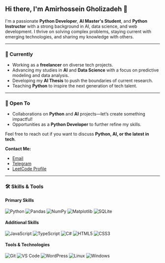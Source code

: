 ## Hi there, I'm Amirhossein Gholizadeh 👋

I'm a passionate **Python Developer**, **AI Master's Student**, and **Python Instructor** with a strong background in AI, data science, and web development. I thrive on solving complex problems, staying current with emerging technologies, and sharing my knowledge with others.

---

### 🚀 Currently
- Working as a **freelancer** on diverse tech projects.
- Advancing my studies in **AI** and **Data Science** with a focus on predictive modeling and data analysis.
- Developing my **AI Thesis** to push the boundaries of current research.
- Teaching **Python** to inspire the next generation of tech talent.

---

### 🤝 Open To
- Collaborations on **Python** and **AI** projects—let’s create something impactful!
- Opportunities as a **Python Developer** to further refine my skills.

Feel free to reach out if you want to discuss **Python, AI, or the latest in tech**.

**Contact Me:**
- [Email](mailto:Amirhosseingholizadeh1998@gmail.com)
- [Telegram](https://t.me/AmirhosseinGh1998)
- [LeetCode Profile](https://leetcode.com/u/amirhossein77-98/)

---

### 🛠️ Skills & Tools

#### Primary Skills
![Python](https://img.shields.io/badge/Python-3776AB?style=for-the-badge&logo=python&logoColor=white)
![Pandas](https://img.shields.io/badge/pandas-%23150458.svg?style=for-the-badge&logo=pandas&logoColor=white)
![NumPy](https://img.shields.io/badge/numpy-%23013243.svg?style=for-the-badge&logo=numpy&logoColor=white)
![Matplotlib](https://img.shields.io/badge/Matplotlib-%23ffffff.svg?style=for-the-badge&logo=Matplotlib&logoColor=black)
![SQLite](https://img.shields.io/badge/sqlite-%2307405e.svg?style=for-the-badge&logo=sqlite&logoColor=white)

#### Additional Skills
![JavaScript](https://img.shields.io/badge/JavaScript-F7DF1E?style=for-the-badge&logo=javascript&logoColor=black)
![TypeScript](https://img.shields.io/badge/TypeScript-3178C6?style=for-the-badge&logo=typescript&logoColor=white)
![C#](https://img.shields.io/badge/C%23-239120?style=for-the-badge&logo=c-sharp&logoColor=white)
![HTML5](https://img.shields.io/badge/HTML-239120?style=for-the-badge&logo=html5&logoColor=white)
![CSS3](https://img.shields.io/badge/CSS-239120?&style=for-the-badge&logo=css3&logoColor=white)

#### Tools & Technologies
![Git](https://img.shields.io/badge/Git-E44C30?style=for-the-badge&logo=git&logoColor=white)
![VS Code](https://img.shields.io/badge/Visual_Studio_Code-0078D4?style=for-the-badge&logo=visual%20studio%20code&logoColor=white)
![WordPress](https://img.shields.io/badge/WordPress-%23117AC9.svg?style=for-the-badge&logo=WordPress&logoColor=white)
![Linux](https://img.shields.io/badge/Linux-FCC624?style=for-the-badge&logo=linux&logoColor=black)
![Windows](https://img.shields.io/badge/Windows-0078D6?style=for-the-badge&logo=windows&logoColor=white)
